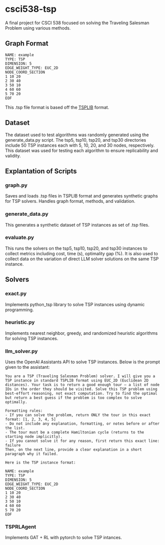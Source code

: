 # csci538-tsp
 A final project for CSCI 538 focused on solving the Traveling Salesman Problem using various methods.

 ## Graph Format
```
NAME: example
TYPE: TSP
DIMENSION: 5
EDGE_WEIGHT_TYPE: EUC_2D
NODE_COORD_SECTION
1 10 20
2 30 40
3 50 10
4 60 60
5 70 20
EOF
```

This .tsp file format is based off the [TSPLIB](http://comopt.ifi.uni-heidelberg.de/software/TSPLIB95/) format.

## Dataset
The dataset used to test algorithms was randomly generated using the generate_data.py script. The tsp5, tsp10, tsp20, and tsp30 directories include 50 TSP instances each with 5, 10, 20, and 30 nodes, respectively. This dataset was used for testing each algorithm to ensure replicability and validity.

## Explantation of Scripts
### graph.py
Saves and loads .tsp files in TSPLIB format and generates synthetic graphs for TSP solvers. Handles graph format, methods, and validation.

### generate_data.py
This generates a synthetic dataset of TSP instances as set of .tsp files.

### evaluate.py
This runs the solvers on the tsp5, tsp10, tsp20, and tsp30 instances to collect metrics including cost, time (s), optimality gap (%). It is also used to collect data on the variation of direct LLM solver solutions on the same TSP instance.

## Solvers
### exact.py
Implements python_tsp library to solve TSP instances using dynamic programming.

### heuristic.py
Implements nearest neighbor, greedy, and randomized heuristic algorithms for solving TSP instances.

### llm_solver.py
Uses the OpenAI Assistants API to solve TSP instances. Below is the prompt given to the assistant:
```
You are a TSP (Traveling Salesman Problem) solver. I will give you a TSP instance in standard TSPLIB format using EUC_2D (Euclidean 2D distances). Your task is to return a good enough tour — a list of node IDs in the order they should be visited. Solve this TSP problem using best-effort reasoning, not exact computation. Try to find the optimal but return a best guess if the problem is too complex to solve optimally.

Formatting rules:
- If you can solve the problem, return ONLY the tour in this exact format: [1, 2, 3, 4, 5]
- Do not include any explanation, formatting, or notes before or after the list.
- The tour must be a complete Hamiltonian cycle (returns to the starting node implicitly).
- If you cannot solve it for any reason, first return this exact line:  
failure  
Then, on the next line, provide a clear explanation in a short paragraph why it failed.

Here is the TSP instance format:

NAME: example  
TYPE: TSP  
DIMENSION: 5  
EDGE_WEIGHT_TYPE: EUC_2D  
NODE_COORD_SECTION  
1 10 20  
2 30 40  
3 50 10  
4 60 60  
5 70 20  
EOF
```

### TSPRLAgent
Implements GAT + RL with pytorch to solve TSP intances.